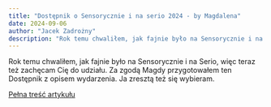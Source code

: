 ```yaml
---
title: "Dostępnik o Sensorycznie i na serio 2024 - by Magdalena"
date: 2024-09-06
author: "Jacek Zadrożny"
description: "Rok temu chwaliłem, jak fajnie było na Sensorycznie i na Serio, więc teraz też zachęcam Cię do udziału. Za zgodą Magdy przygotowałem ten Dostępnik z opisem wydarzenia. Ja zresztą też się wybieram."
---
```


Rok temu chwaliłem, jak fajnie było na Sensorycznie i na Serio, więc teraz też zachęcam Cię do udziału. Za zgodą Magdy przygotowałem ten Dostępnik z opisem wydarzenia. Ja zresztą też się wybieram.

[Pełna treść artykułu](https://dostepnik.substack.com/p/dostepnik-o-sensorycznie-i-na-serio)
